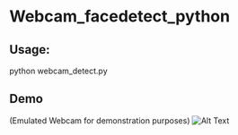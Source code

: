 # Webcam_facedetect_python
## Usage:
python webcam_detect.py
## Demo
(Emulated Webcam for demonstration purposes)
![Alt Text](https://j.gifs.com/qY1v6R.gif)

